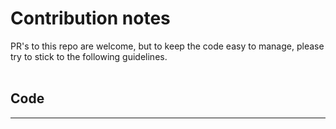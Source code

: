 # Contribution notes

PR's to this repo are welcome, but to keep the code easy to manage, please try to stick to the following guidelines. 
</br>
</br>
## Code
---


